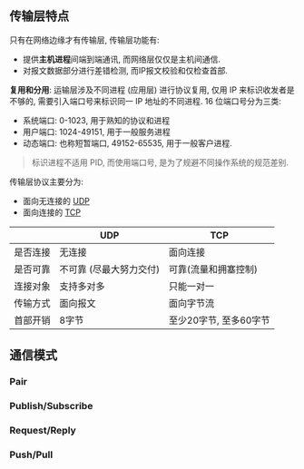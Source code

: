 ## 传输层特点

只有在网络边缘才有传输层, 传输层功能有:
- 提供**主机进程**间端到端通讯, 而网络层仅仅是主机间通信.
- 对报文数据部分进行差错检测, 而IP报文校验和仅检查首部.

**复用和分用**: 运输层涉及不同进程 (应用层) 进行协议复用, 仅用 IP 来标识收发者是不够的, 需要引入端口号来标识同一 IP 地址的不同进程. 16 位端口号分为三类:
- 系统端口: 0-1023, 用于熟知的协议和进程
- 用户端口: 1024-49151, 用于一般服务进程
- 动态端口: 也称短暂端口, 49152-65535, 用于一般客户进程.

> 标识进程不适用 PID, 而使用端口号, 是为了规避不同操作系统的规范差别.

传输层协议主要分为:
- 面向无连接的 [UDP](UDP.md)
- 面向连接的 [TCP](TCP.md)

|          | UDP        | TCP                  |
| -------- | ---------- | -------------------- |
| 是否连接 | 无连接     | 面向连接             |
| 是否可靠 | 不可靠 (尽最大努力交付)     | 可靠(流量和拥塞控制) |
| 连接对象 | 支持多对多 | 只能一对一           |
| 传输方式 | 面向报文   | 面向字节流           |
| 首部开销 | 8字节      | 至少20字节, 至多60字节                     |

## 通信模式

### Pair 

### Publish/Subscribe 

### Request/Reply

### Push/Pull 


